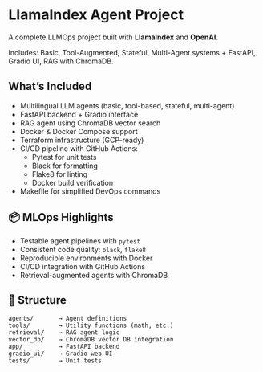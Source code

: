 
#  LlamaIndex Agent Project

A complete LLMOps project built with **LlamaIndex** and **OpenAI**.

Includes: Basic, Tool-Augmented, Stateful, Multi-Agent systems + FastAPI, Gradio UI, RAG with ChromaDB.


##  What’s Included

- Multilingual LLM agents (basic, tool-based, stateful, multi-agent)
- FastAPI backend + Gradio interface
- RAG agent using ChromaDB vector search
- Docker & Docker Compose support
- Terraform infrastructure (GCP-ready)
- CI/CD pipeline with GitHub Actions:
  - Pytest for unit tests
  - Black for formatting
  - Flake8 for linting
  - Docker build verification
- Makefile for simplified DevOps commands


## 📦 MLOps Highlights

- Testable agent pipelines with `pytest`
- Consistent code quality: `black`, `flake8`
- Reproducible environments with Docker
- CI/CD integration with GitHub Actions
- Retrieval-augmented agents with ChromaDB


## 📁  Structure

```
agents/       → Agent definitions  
tools/        → Utility functions (math, etc.)  
retrieval/    → RAG agent logic  
vector_db/    → ChromaDB vector DB integration  
app/          → FastAPI backend  
gradio_ui/    → Gradio web UI  
tests/        → Unit tests  
```

